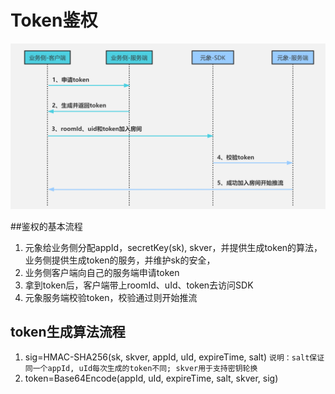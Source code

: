 # Token鉴权
![img.png](img.png)

##鉴权的基本流程
1. 元象给业务侧分配appId，secretKey(sk), skver，并提供生成token的算法，业务侧提供生成token的服务，并维护sk的安全，
2. 业务侧客户端向自己的服务端申请token
3. 拿到token后，客户端带上roomId、uId、token去访问SDK
4. 元象服务端校验token，校验通过则开始推流


## token生成算法流程
1. sig=HMAC-SHA256(sk, skver, appId, uId, expireTime, salt) ```说明：salt保证同一个appId, uId每次生成的token不同; skver用于支持密钥轮换```
2. token=Base64Encode(appId, uId, expireTime, salt, skver, sig)

